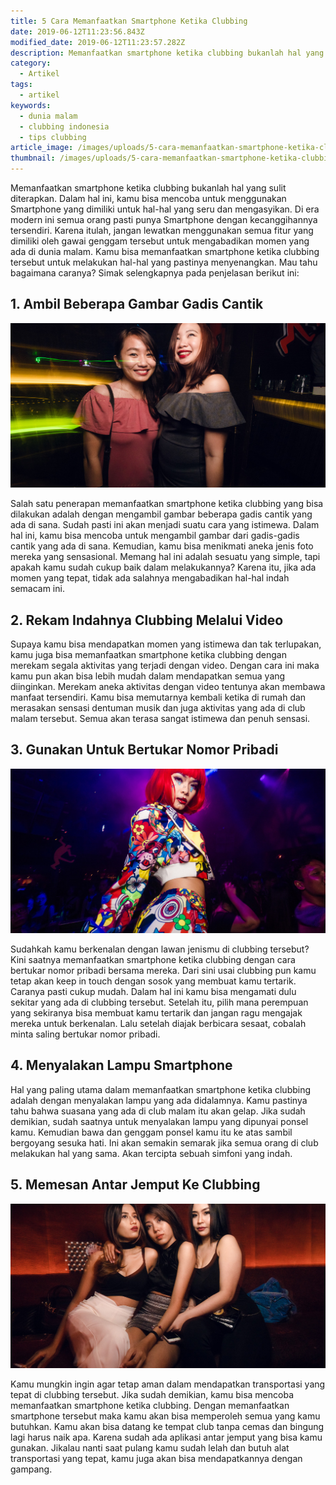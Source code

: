 ```yaml
---
title: 5 Cara Memanfaatkan Smartphone Ketika Clubbing
date: 2019-06-12T11:23:56.843Z
modified_date: 2019-06-12T11:23:57.282Z
description: Memanfaatkan smartphone ketika clubbing bukanlah hal yang sulit diterapkan.  Dalam hal ini, kamu bisa mencoba untuk menggunakan Smartphone.
category:
  - Artikel
tags:
  - artikel
keywords:
  - dunia malam
  - clubbing indonesia
  - tips clubbing
article_image: /images/uploads/5-cara-memanfaatkan-smartphone-ketika-clubbing-2.jpg
thumbnail: /images/uploads/5-cara-memanfaatkan-smartphone-ketika-clubbing-2-004.jpg
---
```

Memanfaatkan smartphone ketika clubbing bukanlah hal yang sulit diterapkan. Dalam hal ini, kamu bisa mencoba untuk menggunakan Smartphone yang dimiliki untuk hal-hal yang seru dan mengasyikan. Di era modern ini semua orang pasti punya Smartphone dengan kecanggihannya tersendiri. Karena itulah, jangan lewatkan menggunakan semua fitur yang dimiliki oleh gawai genggam tersebut untuk mengabadikan momen yang ada di dunia malam. Kamu bisa memanfaatkan smartphone ketika clubbing tersebut untuk melakukan hal-hal yang pastinya menyenangkan. Mau tahu bagaimana caranya? Simak selengkapnya pada penjelasan berikut ini:



## 1. Ambil Beberapa Gambar Gadis Cantik

![5 Cara Memanfaatkan Smartphone Ketika Clubbing](/images/uploads/5-cara-memanfaatkan-smartphone-ketika-clubbing-3.jpg)

Salah satu penerapan memanfaatkan smartphone ketika clubbing yang bisa dilakukan adalah dengan mengambil gambar beberapa gadis cantik yang ada di sana. Sudah pasti ini akan menjadi suatu cara yang istimewa. Dalam hal ini, kamu bisa mencoba untuk mengambil gambar dari gadis-gadis cantik yang ada di sana. Kemudian, kamu bisa menikmati aneka jenis foto mereka yang sensasional. Memang hal ini adalah sesuatu yang simple, tapi apakah kamu sudah cukup baik dalam melakukannya? Karena itu, jika ada momen yang tepat, tidak ada salahnya mengabadikan hal-hal indah semacam ini.



## 2. Rekam Indahnya Clubbing Melalui Video

Supaya kamu bisa mendapatkan momen yang istimewa dan tak terlupakan, kamu juga bisa memanfaatkan smartphone ketika clubbing dengan merekam segala aktivitas yang terjadi dengan video. Dengan cara ini maka kamu pun akan bisa lebih mudah dalam mendapatkan semua yang diinginkan. Merekam aneka aktivitas dengan video tentunya akan membawa manfaat tersendiri. Kamu bisa memutarnya kembali ketika di rumah dan merasakan sensasi dentuman musik dan juga aktivitas yang ada di club malam tersebut. Semua akan terasa sangat istimewa dan penuh sensasi.



## 3. Gunakan Untuk Bertukar Nomor Pribadi

![5 Cara Memanfaatkan Smartphone Ketika Clubbing](/images/uploads/5-cara-memanfaatkan-smartphone-ketika-clubbing-2.jpg)

Sudahkah kamu berkenalan dengan lawan jenismu di clubbing tersebut? Kini saatnya memanfaatkan smartphone ketika clubbing dengan cara bertukar nomor pribadi bersama mereka. Dari sini usai clubbing pun kamu tetap akan keep in touch dengan sosok yang membuat kamu tertarik. Caranya pasti cukup mudah. Dalam hal ini kamu bisa mengamati dulu sekitar yang ada di clubbing tersebut. Setelah itu, pilih mana perempuan yang sekiranya bisa membuat kamu tertarik dan jangan ragu mengajak mereka untuk berkenalan. Lalu setelah diajak berbicara sesaat, cobalah minta saling bertukar nomor pribadi.



## 4. Menyalakan Lampu Smartphone

Hal yang paling utama dalam memanfaatkan smartphone ketika clubbing adalah dengan menyalakan lampu yang ada didalamnya. Kamu pastinya tahu bahwa suasana yang ada di club malam itu akan gelap. Jika sudah demikian, sudah saatnya untuk menyalakan lampu yang dipunyai ponsel kamu. Kemudian bawa dan genggam ponsel kamu itu ke atas sambil bergoyang sesuka hati. Ini akan semakin semarak jika semua orang di club melakukan hal yang sama. Akan tercipta sebuah simfoni yang indah.



## 5. Memesan Antar Jemput Ke Clubbing

![5 Cara Memanfaatkan Smartphone Ketika Clubbing](/images/uploads/5-cara-memanfaatkan-smartphone-ketika-clubbing-1.jpg)

Kamu mungkin ingin agar tetap aman dalam mendapatkan transportasi yang tepat di clubbing tersebut. Jika sudah demikian, kamu bisa mencoba memanfaatkan smartphone ketika clubbing. Dengan memanfaatkan smartphone tersebut maka kamu akan bisa memperoleh semua yang kamu butuhkan. Kamu akan bisa datang ke tempat club tanpa cemas dan bingung lagi harus naik apa. Karena sudah ada aplikasi antar jemput yang bisa kamu gunakan. Jikalau nanti saat pulang kamu sudah lelah dan butuh alat transportasi yang tepat, kamu juga akan bisa mendapatkannya dengan gampang.
